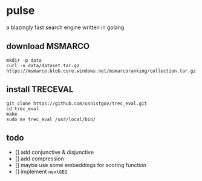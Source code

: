 # pulse

a blazingly fast search engine written in golang

## download MSMARCO

```shell
mkdir -p data
curl -o data/dataset.tar.gz https://msmarco.blob.core.windows.net/msmarcoranking/collection.tar.gz
```

## install TRECEVAL

```shell
git clone https://github.com/usnistgov/trec_eval.git
cd trec_eval
make
sudo mv trec_eval /usr/local/bin/
```

## todo

- [] add conjunctive & disjunctive
- [] add compression
- [] maybe use some embeddings for scoring function
- [] implement `nextGEQ`

